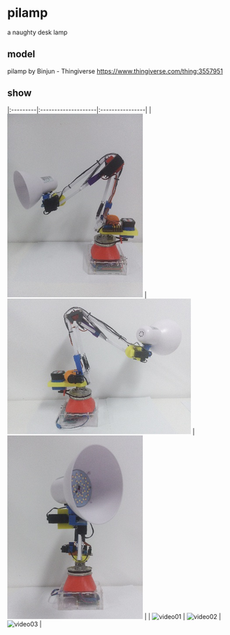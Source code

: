 # pilamp
a naughty desk lamp 

## model
pilamp by Binjun - Thingiverse https://www.thingiverse.com/thing:3557951

## show
|:---------|:--------------------|:----------------|
| ![photo01](/etcs/photo01.jpg) | ![photo02](/etcs/photo02.jpg) | ![photo03](/etcs/photo03.jpg) |
| ![video01](/etcs/video01.jpg) | ![video02](/etcs/video02.jpg) | ![video03](/etcs/video03.jpg) |
